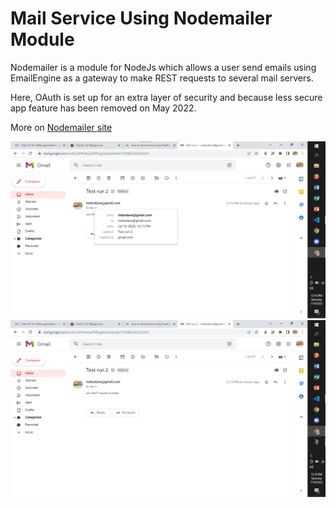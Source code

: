 # Mail Service Using Nodemailer Module

Nodemailer is a module for NodeJs which allows a user send emails using EmailEngine as a gateway to make REST requests to several mail servers.

Here, OAuth is set up for an extra layer of security and because less secure app feature has been removed on May 2022.

More on [Nodemailer site](https://www.nodemailer.com)

![screen 1](./Screenshot%202022-07-16%20121736.png)
![screen 2](./Screenshot%202022-07-16%20121851.png)
